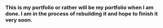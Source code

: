 ### This is my portfolio or rather will be my portfolio when I am done. I am in the process of rebuilding it and hope to finish it very soon.
